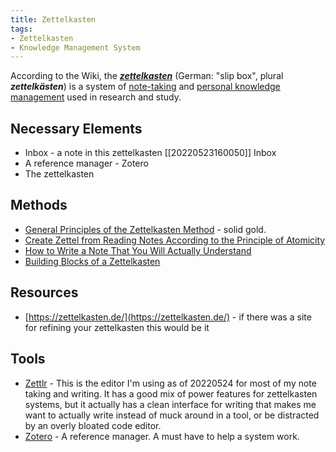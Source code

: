 ```yaml
---
title: Zettelkasten
tags:
- Zettelkasten
- Knowledge Management System
---
```


According to the Wiki, the [_**zettelkasten**_](https://en.wikipedia.org/wiki/Zettelkasten) (German: "slip box", plural _**zettelkästen**_) is a system of [note-taking](https://en.wikipedia.org/wiki/Note-taking "Note-taking") and [personal knowledge management](https://en.wikipedia.org/wiki/Personal_knowledge_management "Personal knowledge management") used in research and study.

## Necessary Elements

* Inbox - a note in this zettelkasten [[20220523160050]] Inbox
* A reference manager - Zotero 
* The zettelkasten

## Methods

- [General Principles of the Zettelkasten Method](https://leananki.com/zettelkasten-method-smart-notes/#General_Principles_of_the_Zettelkasten_Method) - solid gold. 
- [Create Zettel from Reading Notes According to the Principle of Atomicity](https://zettelkasten.de/posts/create-zettel-from-reading-notes/)
- [How to Write a Note That You Will Actually Understand](https://zettelkasten.de/posts/how-to-write-notes-you-can-understand/)
- [Building Blocks of a Zettelkasten](https://zettelkasten.de/posts/zettelkasten-building-blocks/)

## Resources

- [https://zettelkasten.de/](https://zettelkasten.de/) - if there was a site for refining your zettelkasten this would be it

## Tools

- [Zettlr](https://www.zettlr.com/) - This is the editor I'm using as of 20220524 for most of my note taking and writing. It has a good mix of power features for zettelkasten systems, but it actually has a clean interface for writing that makes me want to actually write instead of muck around in a tool, or be distracted by an overly bloated code editor.
- [Zotero](https://www.zotero.org/) - A reference manager. A must have to help a system work.
